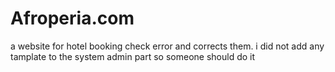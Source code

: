 # Afroperia.com
a website for hotel booking
check error and corrects them.
i did not add any tamplate to the system admin part so someone should do it
